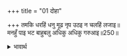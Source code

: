 +++
title = "01 दोहा"

+++
तमकि धरहिं धनु मूढ नृप उठइ न चलहिं लजाइ॥  
मनहुँ पाइ भट बाहुबलु अधिकु अधिकु गरुआइ॥250॥  

<details><summary>भावार्थ</summary>

वे मूर्ख राजा तमककर (किटकिटाकर) धनुष को पकडते हैं, परन्तु जब नहीं उठता तो लजाकर चले जाते हैं, मानो वीरों की भुजाओं का बल पाकर वह धनुष अधिक-अधिक भारी होता जाता है॥250॥  
</details>



<div class="audioEmbed"  caption="AIR-वाचनम्" src="https://archive
.org/download/rAmcharitmAnas-AIR/EPI-092.mp3"></div>

